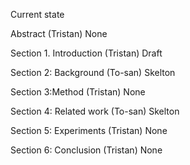Current state

Abstract (Tristan)
None

Section 1. Introduction (Tristan)
Draft

Section 2: Background (To-san)
Skelton

Section 3:Method (Tristan)
None

Section 4: Related work (To-san)
Skelton

Section 5: Experiments (Tristan)
None

Section 6: Conclusion (Tristan)
None
